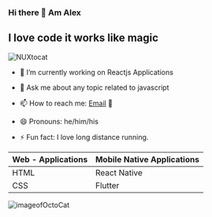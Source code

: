 ### Hi there 👋 Am Alex

## I love code it works like magic
![NUXtocat](https://octodex.github.com/images/NUX_Octodex.gif)

- 🔭 I’m currently working on Reactjs Applications

- 💬 Ask me about any topic related to javascript 
- 📫 How to reach me: [Email](mailto:alexmuriukimaina254@gmail.com) 📧
- 😄 Pronouns: he/him/his
- ⚡ Fun fact: I love long distance running.


Web - Applications | Mobile Native Applications
------------ | -------------
HTML | React Native
CSS | Flutter


![imageofOctoCat](https://octodex.github.com/images/mona-the-rivetertocat.png)
